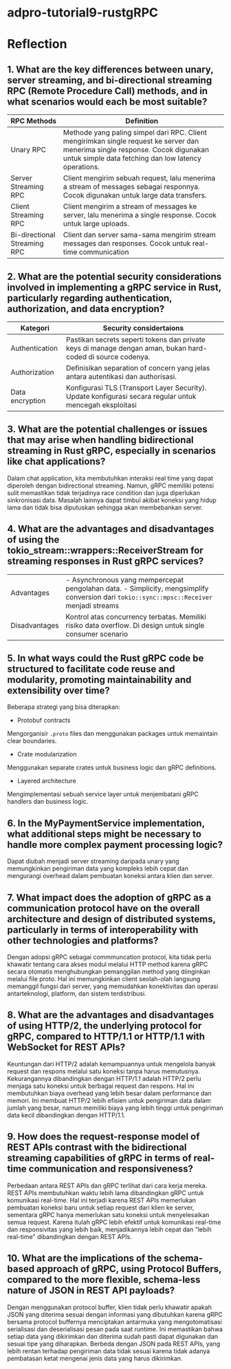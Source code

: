# adpro-tutorial9-rustgRPC

# Reflection

## 1. What are the key differences between unary, server streaming, and bi-directional streaming RPC (Remote Procedure Call) methods, and in what scenarios would each be most suitable?

| RPC Methods                  | Definition                                                                                                                                                                            |
| ---------------------------- | ------------------------------------------------------------------------------------------------------------------------------------------------------------------------------------- |
| Unary RPC                    | Methode yang paling simpel dari RPC. Client mengirimkan single request ke server dan menerima single response. Cocok digunakan untuk simple data fetching dan low latency operations. |
| Server Streaming RPC         | Client mengirim sebuah request, lalu menerima a stream of messages sebagai responnya. Cocok digunakan untuk large data transfers.                                                     |
| Client Streaming RPC         | Client mengirim a stream of messages ke server, lalu menerima a single response. Cocok untuk large uploads.                                                                           |
| Bi-directional Streaming RPC | Client dan server sama-sama mengirim stream messages dan responses. Cocok untuk real-time communication                                                                               |

## 2. What are the potential security considerations involved in implementing a gRPC service in Rust, particularly regarding authentication, authorization, and data encryption?

| Kategori        | Security considertaions                                                                                     |
| --------------- | ----------------------------------------------------------------------------------------------------------- |
| Authentication  | Pastikan secrets seperti tokens dan private keys di manage dengan aman, bukan hard-coded di source codenya. |
| Authorization   | Definisikan separation of concern yang jelas antara autentikasi dan authorisasi.                            |
| Data encryption | Konfigurasi TLS (Transport Layer Security). Update konfigurasi secara regular untuk mencegah eksploitasi    |

## 3. What are the potential challenges or issues that may arise when handling bidirectional streaming in Rust gRPC, especially in scenarios like chat applications?

Dalam chat application, kita membutuhkan interaksi real time yang dapat diperoleh dengan bidirectional streaming. Namun, gRPC memiliki potensi sulit memastikan tidak terjadinya race condition dan juga diperlukan sinkronisasi data. Masalah lainnya dapat timbul akibat koneksi yang hidup lama dan tidak bisa diputuskan sehingga akan membebankan server.

## 4. What are the advantages and disadvantages of using the tokio_stream::wrappers::ReceiverStream for streaming responses in Rust gRPC services?

|               |                                                                                                                                           |
| ------------- | ----------------------------------------------------------------------------------------------------------------------------------------- |
| Advantages    | - Asynchronous yang mempercepat pengolahan data. - Simplicity, mengsimplify conversion dari `tokio::sync::mpsc::Receiver` menjadi streams |
| Disadvantages | Kontrol atas concurrency terbatas. Memiliki risiko data overflow. Di design untuk single consumer scenario                                |

## 5. In what ways could the Rust gRPC code be structured to facilitate code reuse and modularity, promoting maintainability and extensibility over time?

Beberapa strategi yang bisa diterapkan:

- Protobuf contracts

Mengorganisir `.proto` files dan menggunakan packages untuk memaintain clear boundaries.

- Crate modularization

Menggunakan separate crates untuk business logic dan gRPC definitions.

- Layered architecture

Mengimplementasi sebuah service layer untuk menjembatani gRPC handlers dan business logic.

## 6. In the MyPaymentService implementation, what additional steps might be necessary to handle more complex payment processing logic?

Dapat diubah menjadi server streaming daripada unary yang memungkinkan pengiriman data yang kompleks lebih cepat dan mengurangi overhead dalam pembuatan koneksi antara klien dan server.

## 7. What impact does the adoption of gRPC as a communication protocol have on the overall architecture and design of distributed systems, particularly in terms of interoperability with other technologies and platforms?

Dengan adopsi gRPC sebagai commmuncation protocol, kita tidak perlu khawatir tentang cara akses modul melalui HTTP method karena gRPC secara otomatis menghubungkan pemanggilan method yang diinginkan melalui file proto. Hal ini memungkinkan client seolah-olah langsung memanggil fungsi dari server, yang memudahkan konektivitas dan operasi antarteknologi, platform, dan sistem terdistribusi.

## 8. What are the advantages and disadvantages of using HTTP/2, the underlying protocol for gRPC, compared to HTTP/1.1 or HTTP/1.1 with WebSocket for REST APIs?

Keuntungan dari HTTP/2 adalah kemampuannya untuk mengelola banyak request dan respons melalui satu koneksi tanpa harus memutusnya. Kekurangannya dibandingkan dengan HTTP/1.1 adalah HTTP/2 perlu menjaga satu koneksi untuk berbagai request dan respons. Hal ini membutuhkan biaya overhead yang lebih besar dalam performance dan memori. Ini membuat HTTP/2 lebih efisien untuk pengiriman data dalam jumlah yang besar, namun memiliki biaya yang lebih tinggi untuk pengiriman data kecil dibandingkan dengan HTTP/1.1.

## 9. How does the request-response model of REST APIs contrast with the bidirectional streaming capabilities of gRPC in terms of real-time communication and responsiveness?

Perbedaan antara REST APIs dan gRPC terlihat dari cara kerja mereka. REST APIs membutuhkan waktu lebih lama dibandingkan gRPC untuk komunikasi real-time. Hal ini terjadi karena REST APIs memerlukan pembuatan koneksi baru untuk setiap request dari klien ke server, sementara gRPC hanya memerlukan satu koneksi untuk menyelesaikan semua request. Karena itulah gRPC lebih efektif untuk komunikasi real-time dan responsivitas yang lebih baik, menjadikannya lebih cepat dan "lebih real-time" dibandingkan dengan REST APIs.

## 10. What are the implications of the schema-based approach of gRPC, using Protocol Buffers, compared to the more flexible, schema-less nature of JSON in REST API payloads?

Dengan menggunakan protocol buffer, klien tidak perlu khawatir apakah JSON yang diterima sesuai dengan informasi yang dibutuhkan karena gRPC bersama protocol buffernya menciptakan antarmuka yang mengotomatisasi serialisasi dan deserialisasi pesan pada saat runtime. Ini memastikan bahwa setiap data yang dikirimkan dan diterima sudah pasti dapat digunakan dan sesuai tipe yang diharapkan. Berbeda dengan JSON pada REST APIs, yang lebih rentan terhadap pengiriman data tidak sesuai karena tidak adanya pembatasan ketat mengenai jenis data yang harus dikirimkan.
